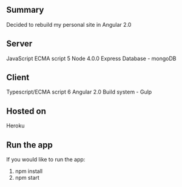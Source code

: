 ## Summary
Decided to rebuild my personal site in Angular 2.0

## Server
JavaScript ECMA script 5
Node 4.0.0
Express
Database - mongoDB

## Client
Typescript/ECMA script 6
Angular 2.0
Build system - Gulp

## Hosted on
Heroku

## Run the app
If you would like to run the app:
1. npm install
2. npm start